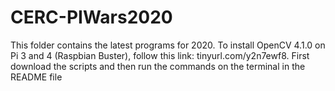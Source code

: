 # CERC-PIWars2020

 This folder contains the latest programs for 2020. To install OpenCV 4.1.0 on Pi 3 and 4 (Raspbian Buster), follow this link:  tinyurl.com/y2n7ewf8. First download the scripts and then run the commands on the terminal in the README file
